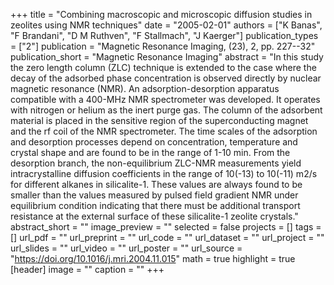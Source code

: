 +++
title = "Combining macroscopic and microscopic diffusion studies in zeolites using NMR techniques"
date = "2005-02-01"
authors = ["K Banas", "F Brandani", "D M Ruthven", "F Stallmach", "J Kaerger"]
publication_types = ["2"]
publication = "Magnetic Resonance Imaging, (23), 2, pp. 227--32"
publication_short = "Magnetic Resonance Imaging"
abstract = "In this study the zero length column (ZLC) technique is extended to the case where the decay of the adsorbed phase concentration is observed directly by nuclear magnetic resonance (NMR). An adsorption-desorption apparatus compatible with a 400-MHz NMR spectrometer was developed. It operates with nitrogen or helium as the inert purge gas. The column of the adsorbent material is placed in the sensitive region of the superconducting magnet and the rf coil of the NMR spectrometer. The time scales of the adsorption and desorption processes depend on concentration, temperature and crystal shape and are found to be in the range of 1-10 min. From the desorption branch, the non-equilibrium ZLC-NMR measurements yield intracrystalline diffusion coefficients in the range of 10(-13) to 10(-11) m2/s for different alkanes in silicalite-1. These values are always found to be smaller than the values measured by pulsed field gradient NMR under equilibrium condition indicating that there must be additional transport resistance at the external surface of these silicalite-1 zeolite crystals."
abstract_short = ""
image_preview = ""
selected = false
projects = []
tags = []
url_pdf = ""
url_preprint = ""
url_code = ""
url_dataset = ""
url_project = ""
url_slides = ""
url_video = ""
url_poster = ""
url_source = "https://doi.org/10.1016/j.mri.2004.11.015"
math = true
highlight = true
[header]
image = ""
caption = ""
+++
